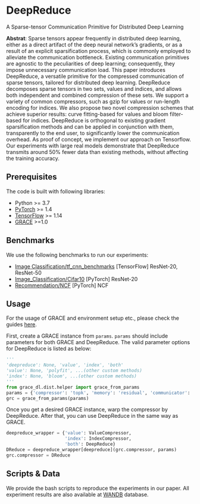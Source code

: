 # DeepReduce

A Sparse-tensor Communication Primitive for Distributed Deep Learning

**Abstrat**: Sparse tensors appear frequently in distributed deep learning, either as a direct artifact of the deep neural network’s gradients, or as a result of an explicit sparsification process, which is commonly employed to alleviate the communication bottleneck. Existing communication primitives are agnostic to the peculiarities of deep learning; consequently, they impose unnecessary communication load. This paper introduces DeepReduce, a versatile primitive for the compressed communication of sparse tensors, tailored for distributed deep learning. DeepReduce decomposes sparse tensors in two sets, values and indices, and allows both independent and combined compression of these sets. We support a variety of common compressors, such as gzip for values or run-length encoding for indices. We also propose two novel compression schemes that achieve superior results: curve fitting-based for values and bloom filter-based for indices. DeepReduce is orthogonal to existing gradient sparsification methods and can be applied in conjunction with them, transparently to the end user, to significantly lower the communication overhead. As proof of concept, we implement our approach on Tensorflow. Our experiments with large real models demonstrate that DeepReduce transmits around 50% fewer data than existing methods, without affecting the training accuracy.

## Prerequisites

The code is built with following libraries:

- Python >= 3.7
- [PyTorch](https://github.com/pytorch/pytorch) >= 1.4
- [TensorFlow](https://www.tensorflow.org/) >= 1.14
- [GRACE](https://github.com/sands-lab/grace) >=1.0

## Benchmarks

We use the following benchmarks to run our experiments:

- [Image Classification/tf_cnn_benchmarks](https://github.com/sands-lab/grace-benchmarks/tree/master/tensorflow/Classification/tf_cnn_benchmarks) [TensorFlow] ResNet-20, ResNet-50
- [Image_Classification/Cifar10](https://github.com/sands-lab/grace-benchmarks/tree/master/torch/cifar10) [PyTorch] ResNet-20
- [Recommendation/NCF](https://github.com/sands-lab/grace-benchmarks/tree/master/torch/Recommendation/NCF) [PyTorch] NCF

## Usage

For the usage of GRACE and environment setup etc., please check the guides [here](https://github.com/sands-lab/grace).

First, create a GRACE instance from `params`. `params` should include parameters for both GRACE and DeepReduce. The valid parameter options for DeepReduce is listed as below:

```python
'''
'deepreduce': None, 'value', 'index', 'both'
'value': None, 'polyfit', ...(other custom methods)
'index': None, 'bloom', ...(other custom methods)
'''
from grace_dl.dist.helper import grace_from_params
params = {'compressor': 'topk', 'memory': 'residual', 'communicator': 'allgather', 'compress_ratio': 0.01, 'deepreduce':'index', 'index':'bloom'}
grc = grace_from_params(params)
```

Once you get a desired GRACE instance, warp the compressor by DeepReduce. After that, you can use DeepReduce in the same way as GRACE.

```python
deepreduce_wrapper = {'value': ValueCompressor,
                      'index': IndexCompressor,
                      'both': DeepReduce}
DReduce = deepreduce_wrapper[deepreduce](grc.compressor, params)
grc.compressor = DReduce
```

## Scripts & Data

We provide the bash scripts to reproduce the experiments in our paper. All experiment results are also available at [WANDB](https://wandb.ai/sands-lab/deepreduce/reports/DeepReduce--VmlldzoxODM5NTU) database.

